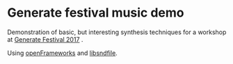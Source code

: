 # Generate festival music demo

Demonstration of basic, but interesting synthesis techniques for a workshop at [Generate Festival 2017](https://festival.shedhalle.de/)
.

Using [openFrameworks](http://openframeworks.cc) and [libsndfile](http://www.mega-nerd.com/libsndfile).
